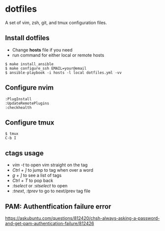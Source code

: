 # dotfiles
A set of vim, zsh, git, and tmux configuration files.

## Install dotfiles
* Change **hosts** file if you need
* run command for either local or remote hosts
```
$ make install_ansible
$ make configure_ssh EMAIL=your@email 
$ ansible-playbook -i hosts -l local dotfiles.yml -vv
```

## Configure nvim
```
:PlugInstall
:UpdateRemotePlugins
:checkhealth
```

## Configure tmux
```
$ tmux
C-b I
```

## ctags usage
* *vim -t <tag name>* to open vim straight on the tag
* *Ctrl + ]* to jump to tag when over a word
* *g + ]* to see a list of tags
* *Ctrl + T* to pop back
* *:tselect* or *:stselect* to open
* *:tnext*, *:tprev* to go to next/prev tag file
 

## PAM: Authentfication failure error
https://askubuntu.com/questions/812420/chsh-always-asking-a-password-and-get-pam-authentication-failure/812426
